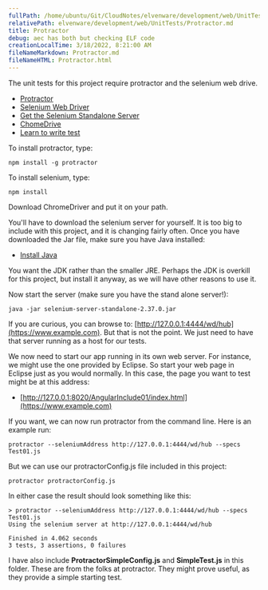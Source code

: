 ```yaml
---
fullPath: /home/ubuntu/Git/CloudNotes/elvenware/development/web/UnitTests/Protractor.md
relativePath: elvenware/development/web/UnitTests/Protractor.md
title: Protractor
debug: aec has both but checking ELF code
creationLocalTime: 3/18/2022, 8:21:00 AM
fileNameMarkdown: Protractor.md
fileNameHTML: Protractor.html
---
```


<!-- toc -->
<!-- tocstop -->

The unit tests for this project require protractor and the selenium web drive.

-	[Protractor](https://github.com/angular/protractor)
-	[Selenium Web Driver](https://npmjs.org/package/selenium-webdriver)
-	[Get the Selenium Standalone Server](http://www.seleniumhq.org/download/)
-	[ChomeDrive](http://chromedriver.storage.googleapis.com/index.html)
-	[Learn to write test](https://github.com/angular/protractor/blob/master/docs/getting-started.md)

To install protractor, type:

	npm install -g protractor

To install selenium, type:

	npm install

Download ChromeDriver and put it on your path.

You'll have to download the selenium server for yourself. It is too big
to include with this project, and it is changing fairly often. Once
you have downloaded the Jar file, make sure you have Java installed:

-	[Install Java](http://www.oracle.com/technetwork/java/javase/downloads/index.html)

You want the JDK rather than the smaller JRE. Perhaps the JDK is overkill for this
project, but install it anyway, as we will have other reasons to use it.

Now start the server (make sure you have the stand alone server!):

	java -jar selenium-server-standalone-2.37.0.jar

If you are curious, you can browse to: [http://127.0.0.1:4444/wd/hub](https://www.example.com).
But that is not the point. We just need to have that server running
as a host for our tests.

We now need to start our app running in its own web server. For
instance, we might use the one provided by Eclipse. So start your
web page in Eclipse just as you would normally. In this case,
the page you want to test might be at this address:

- [http://127.0.0.1:8020/AngularInclude01/index.html](https://www.example.com)

If you want, we can now run protractor from the command line. Here is
an example run:

```code
protractor --seleniumAddress http://127.0.0.1:4444/wd/hub --specs Test01.js
```

But we can use our protractorConfig.js file included in this project:

	protractor protractorConfig.js

In either case the result should look something like this:

```code
> protractor --seleniumAddress http://127.0.0.1:4444/wd/hub --specs Test01.js
Using the selenium server at http://127.0.0.1:4444/wd/hub

Finished in 4.062 seconds
3 tests, 3 assertions, 0 failures
```

I have also include **ProtractorSimpleConfig.js** and **SimpleTest.js** in
this folder. These are from the folks at protractor. They might
prove useful, as they provide a simple starting test.
